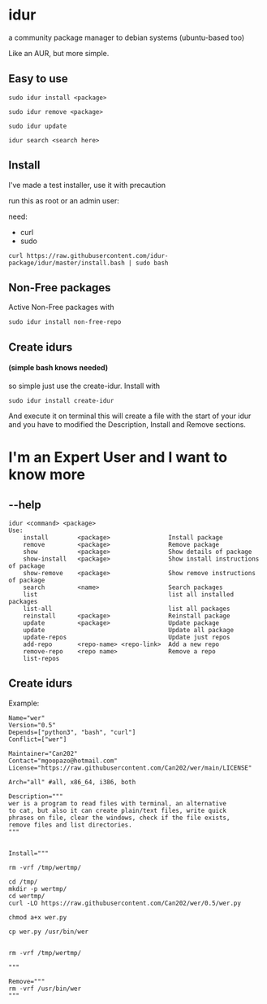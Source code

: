 # idur
a community package manager to debian systems (ubuntu-based too)

Like an AUR, but more simple.

## Easy to use
```
sudo idur install <package>
```
```
sudo idur remove <package>
```
```
sudo idur update
```
```
idur search <search here>
```

## Install
I've made a test installer, use it with precaution

run this as root or an admin user:

need:
- curl
- sudo
```
curl https://raw.githubusercontent.com/idur-package/idur/master/install.bash | sudo bash
```
## Non-Free packages
Active Non-Free packages with
```
sudo idur install non-free-repo
```
## Create idurs
#### (simple bash knows needed)
so simple just use the create-idur. Install with
```
sudo idur install create-idur
```
And execute it on terminal
this will create a file with the start of your idur
and you have to modified the Description, Install and Remove sections.

# I'm an Expert User and I want to know more
## --help
```
idur <command> <package>
Use:
    install        <package>                Install package
    remove         <package>                Remove package
    show           <package>                Show details of package
    show-install   <package>                Show install instructions of package
    show-remove    <package>                Show remove instructions of package
    search         <name>                   Search packages
    list                                    list all installed packages
    list-all                                list all packages
    reinstall      <package>                Reinstall package
    update         <package>                Update package
    update                                  Update all package
    update-repos                            Update just repos
    add-repo       <repo-name> <repo-link>  Add a new repo
    remove-repo    <repo name>              Remove a repo
    list-repos                       
```
## Create idurs
Example:
```
Name="wer"
Version="0.5"
Depends=["python3", "bash", "curl"]
Conflict=["wer"]

Maintainer="Can202"
Contact="mgoopazo@hotmail.com"
License="https://raw.githubusercontent.com/Can202/wer/main/LICENSE"

Arch="all" #all, x86_64, i386, both

Description="""
wer is a program to read files with terminal, an alternative
to cat, but also it can create plain/text files, write quick
phrases on file, clear the windows, check if the file exists,
remove files and list directories.
"""


Install="""

rm -vrf /tmp/wertmp/

cd /tmp/
mkdir -p wertmp/
cd wertmp/
curl -LO https://raw.githubusercontent.com/Can202/wer/0.5/wer.py

chmod a+x wer.py

cp wer.py /usr/bin/wer


rm -vrf /tmp/wertmp/

"""

Remove="""
rm -vrf /usr/bin/wer
"""
```
